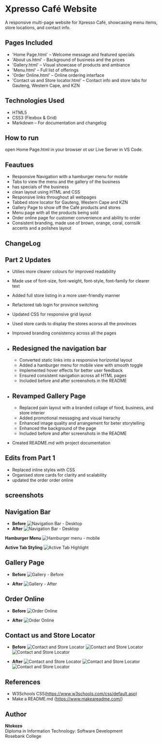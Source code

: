 # Xpresso Café Website
A responsive multi-page website for Xpresso Café, showcasing menu items, store locations, and contact info.


## Pages Included
- 'Home Page.html` – Welcome message and featured specials
- 'About us.html' - Background of business and the prices
- 'Gallery.html' – Visual showcase of products and ambiance
- 'Menu.html' – Full list of offerings
- 'Order Online.html' – Online ordering interface
- 'Contact us and Store locator.html' – Contact info and store tabs for Gauteng, Western Cape, and KZN


## Technologies Used
- HTML5
- CSS3 (Flexbox & Grid)
- Markdown – For documentation and changelog

## How to run
open Home Page.html in your browser ot usr Live Server in VS Code. 


## Feautues
- Responsive Navigation with a hamburger menu for mobile
- Tabs to view the menu and the gallery of the business
- has specials of the business 
- clean layout using HTML and CSS
- Responsive links throughout all webpages
- Tabbed store locator for Gauteng, Western Cape and KZN
- Gallery Page to show off the Café products and stores
- Menu page with all the products being sold
- Order online page for customer convenience and ability to order
- Consistent branding, made use of brown, orange, coral, cornsilk accents and a polishes layout
 
## ChangeLog

## Part 2 Updates
- Utilies more clearer colours for improved readability
- Made use of font-size, font-weight, font-style, font-family for clearer text
- Added full store listing in a more user-friendly manner
- Refactored tab login for province switching 
- Updated CSS for responsive grid layout 
- Used store cards to display the stores acorss all the provinces
- Improved branding consistency across all the pages

- ## Redesigned the navigation bar
  - Converted static links into a responsive horizontal layout
  - Added a hamburger menu for mobile view with smooth toggle 
  - Implemented hover effects for better user feedback
  - Ensured consistent navigation across all HTML pages
  - Included before and after screenshots in the README

- ## Revamped Gallery Page
  - Replaced pain layout with a branded collage of food, business, and store interier
  - Added promotional messaging and visual hierachy
  - Enhanced image quality and arrangement for beter storytelling 
  - Enhanced the background of the page
  - Included before and after screenshots in the README

- Created README.md with project documentation



## Edits from Part 1
- Replaced inline styles with CSS
- Organised store cards for clarity and scalability
- updated the order order online 


## screenshots 

## Navigation Bar
- **Before**
 ![Navigation Bar - Desktop](images/nav-then.png)
- **After**
 ![Navigation Bar - Desktop](images/nav-now.png)

**Hamburger Menu**
 ![Hamburger menu - mobile](images/nav-mobile.png)

**Active Tab Styling**
 ![Active Tab Highlight](images/nav-active-tab.png)

## Gallery Page
- **Before**
 ![Gallery - Before](images/gallery-then.png)


- **After**
 ![Gallery - After](images/gallery-now.png)

## Order Online
- **Before**
 ![Order Online](images/nav-then.png)

- **After**
 ![Order Online](images/nav-now.png)

## Contact us and Store Locator
- **Before**
 ![Contact and Store Locator](images/contact-then-gauteng.png)
 ![Contact and Store Locator](images/contact-then-westerncape.png)
 ![Contact and Store Locator](images/contact-then-kzn.png)

- **After**
 ![Contact and Store Locator](images/contact-now-gauteng.png)
 ![Contact and Store Locator](images/contact-now-westerncape.png)
 ![Contact and Store Locator](images/contact-now-kzn.png)

## References
- W3Schools CSS(https://www.w3schools.com/css/default.asp)
- Make a README.md (https://www.makeareadme.com/)

## Author
**Ntokozo**  
Diploma in Information Technology: Software Development  
Rosebank College  




[def]: images/gallery-then.png
